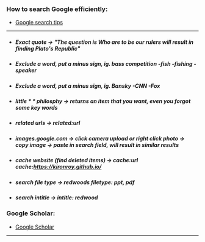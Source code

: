 ### **How to search Google efficiently:**
* [Google search tips](https://www.youtube.com/watch?v=R0DQfwc72PM)
***


* #####  Exact quote → "The question is Who are to be our rulers will result in finding Plato's Republic"
* #####  Exclude a word, put a minus sign, ig. bass competition -fish -fishing -speaker
* #####  Exclude a word, put a minus sign, ig. Bansky -CNN -Fox
* #####  little * * philosphy → returns an item that you want, even you forgot some key words
* #####  related urls → related:url
* #####  images.google.com → click camera upload or right click photo → copy image → paste in search field, will   result in similar results
* #####  cache website (find deleted items) → cache:url cache:https://kironroy.github.io/
* ##### search file type → redwoods filetype: ppt, pdf
* ##### search intitle → intitle: redwood

### **Google Scholar:**
* [Google Scholar](https://scholar.google.com)
***
